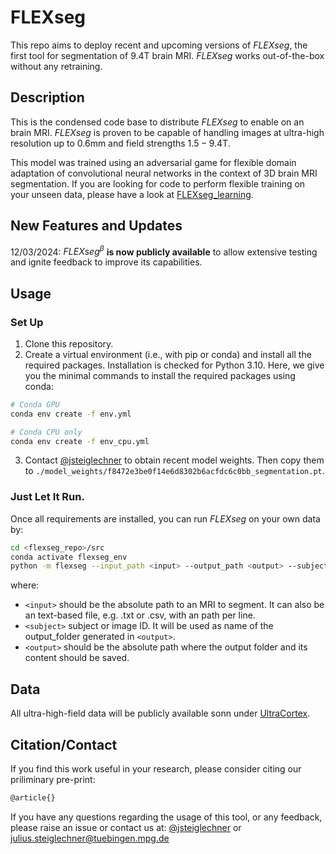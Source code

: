 # FLEXseg

This repo aims to deploy recent and upcoming versions of *FLEXseg*, the first tool for segmentation of $9.4 \text{T}$ brain MRI. *FLEXseg* works out-of-the-box without any retraining.

## Description

This is the condensed code base to distribute *FLEXseg* to enable on an brain MRI. *FLEXseg* is proven to be capable of handling images at ultra-high resolution up to $0.6 \text{mm}$ and field strengths $1.5-9.4 \text{T}$.

This model was trained using an adversarial game for flexible domain adaptation of convolutional neural networks in the context of 3D brain MRI segmentation. If you are looking for code to perform flexible training on your unseen data, please have a look at [FLEXseg_learning](https://github.com/MPI-Neuroinformatics/FLEXseg_learning).

## New Features and Updates

12/03/2024: $FLEXseg^\beta$ **is now publicly available** to allow extensive testing and ignite feedback to improve its capabilities.

## Usage

### Set Up
1. Clone this repository.
2. Create a virtual environment (i.e., with pip or conda) and install all the required packages. Installation is checked for Python 3.10. Here, we give you the minimal commands to install the required packages using conda:
  ```bash
  # Conda GPU
  conda env create -f env.yml

  # Conda CPU only
  conda env create -f env_cpu.yml
  ```
3. Contact [@jsteiglechner](https://github.com/jsteiglechner) to obtain recent model weights. Then copy them to `./model_weights/f8472e3be0f14e6d8302b6acfdc6c0bb_segmentation.pt`.

### Just Let It Run.
Once all requirements are installed, you can run *FLEXseg* on your own data by:
```bash
cd <flexseg_repo>/src
conda activate flexseg_env
python -m flexseg --input_path <input> --output_path <output> --subject <subject>
```
where:
- `<input>` should be the absolute path to an MRI to segment. It can also be an text-based file, e.g. .txt or .csv, with an path per line.
- `<subject>` subject or image ID. It will be used as name of the output_folder generated in `<output>`.
- `<output>` should be the absolute path where the output folder and its content should be saved.

## Data
All ultra-high-field data will be publicly available sonn under [UltraCortex](https://www.ultracortex.org/).

## Citation/Contact

If you find this work useful in your research, please consider citing our priliminary pre-print:
```tex
@article{}
```

If you have any questions regarding the usage of this tool, or any feedback, please raise an issue or contact us at: 
[@jsteiglechner](https://github.com/jsteiglechner) or [julius.steiglechner@tuebingen.mpg.de](mailto:julius.steiglechner@tuebingen.mpg.de)
